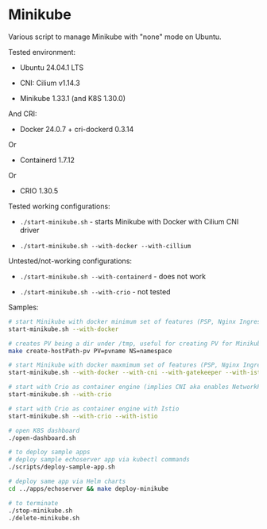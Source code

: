 # Minikube

Various script to manage Minikube with "none" mode on Ubuntu.

Tested environment:

* Ubuntu 24.04.1 LTS

* CNI: Cilium v1.14.3

* Minikube 1.33.1 (and K8S 1.30.0)

And CRI:

* Docker 24.0.7 + cri-dockerd 0.3.14

Or

* Containerd 1.7.12

Or

* CRIO 1.30.5

Tested working configurations:

* `./start-minikube.sh`  - starts Minikube with Docker with Cilium CNI driver

* `./start-minikube.sh --with-docker --with-cillium`

Untested/not-working configurations:

* `./start-minikube.sh --with-containerd` - does not work

* `./start-minikube.sh --with-crio` - not tested

Samples:

```bash
# start Minikube with docker minimum set of features (PSP, Nginx Ingress)
start-minikube.sh --with-docker

# creates PV being a dir under /tmp, useful for creating PV for Minikube
make create-hostPath-pv PV=pvname NS=namespace

# start Minikube with docker maxmimum set of features (PSP, Nginx Ingress, NetworkPolicy via CNI/Cilium, Istio, Gatekeeper)
start-minikube.sh --with-docker --with-cni --with-gatekeeper --with-istio

# start with Crio as container engine (implies CNI aka enables NetworkPolicy)
start-minikube.sh --with-crio

# start with Crio as container engine with Istio
start-minikube.sh --with-crio --with-istio

# open K8S dashboard
./open-dashboard.sh

# to deploy sample apps
# deploy sample echoserver app via kubectl commands
./scripts/deploy-sample-app.sh

# deploy same app via Helm charts
cd ../apps/echoserver && make deploy-minikube

# to terminate
./stop-minikube.sh
./delete-minikube.sh

```
